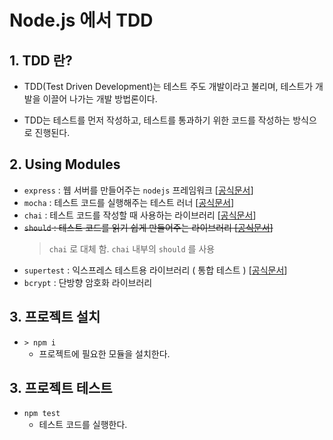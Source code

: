 # Node.js 에서 TDD

## 1. TDD 란?

- TDD(Test Driven Development)는 테스트 주도 개발이라고 불리며, 테스트가 개발을 이끌어 나가는 개발 방법론이다.

- TDD는 테스트를 먼저 작성하고, 테스트를 통과하기 위한 코드를 작성하는 방식으로 진행된다.

## 2. Using Modules

- `express` : 웹 서버를 만들어주는 `nodejs` 프레임워크 [[공식문서](https://expressjs.com/ko)]
- `mocha` : 테스트 코드를 실행해주는 테스트 러너 [[공식문서](https://mochajs.org/)]
- `chai` : 테스트 코드를 작성할 때 사용하는 라이브러리 [[공식문서](https://www.chaijs.com/)]
- ~~`should` : 테스트 코드를 읽기 쉽게 만들어주는 라이브러리 [[공식문서](https://shouldjs.github.io/)]~~
  > `chai` 로 대체 함. `chai` 내부의 `should` 를 사용
- `supertest` : 익스프레스 테스트용 라이브러리 ( 통합 테스트 ) [[공식문서](https://github.com/ladjs/supertest#readme)]
- `bcrypt` : 단방향 암호화 라이브러리

## 3. 프로젝트 설치

- `> npm i`
  - 프로젝트에 필요한 모듈을 설치한다.

## 3. 프로젝트 테스트

- `npm test`
  - 테스트 코드를 실행한다.
